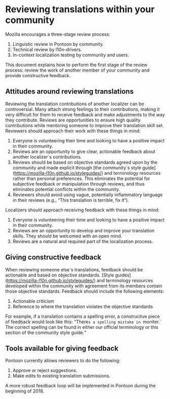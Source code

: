 # Reviewing translations within your community
Mozilla encourages a three-stage review process:
1. Linguistic review in Pontoon by community.
2. Technical review by l10n-drivers.
3. In-context localization testing by community and users.

This document explains how to perform the first stage of the review process: review the work of another member of your community and provide constructive feedback.

## Attitudes around reviewing translations
Reviewing the translation contributions of another localizer can be controversial. Many attach strong feelings to their contributions, making it very difficult for them to receive feedback and make adjustments to the way they contribute. Reviews are opportunities to ensure high quality contributions while mentoring someone to improve their translation skill set. Reviewers should approach their work with these things in mind:
1. Everyone is volunteering their time and looking to have a positive impact in their community.
2. Reviews are an opportunity to give clear, actionable feedback about another localizer`s contributions.
3. Reviews should be based on objective standards agreed upon by the community and made explicit through [the community`s style guide] (https://mozilla-l10n.github.io/styleguides/) and terminology resources rather than personal preferences. This eliminates the potential for subjective feedback or manipulation through reviews, and thus eliminates potential conflicts within the community.
4. Reviewers should avoid using vague, potentially inflammatory language in their reviews (e.g., “This translation is terrible, fix it“).

Localizers should approach receiving feedback with these things in mind:
1. Everyone is volunteering their time and looking to have a positive impact in their community.
2. Reviews are an opportunity to develop and improve your translation skills. They should be welcomed with an open mind.
3. Reviews are a natural and required part of the localization process.

## Giving constructive feedback
When reviewing someone else`s translations, feedback should be actionable and based on objective standards. [Style guides] (https://mozilla-l10n.github.io/styleguides/) and terminology resources developed within the community with agreement from its members contain those objective standards. Feedback should include the following elements:
1. Actionable criticism
2. Reference to where the translation violates the objective standards

For example, if a translation contains a spelling error, a constructive piece of feedback would look like this:
“There`s a spelling mistake in `moniter.` The correct spelling can be found in either our official terminology or this section of the community style guide.“

## Tools available for giving feedback
Pontoon currently allows reviewers to do the following:
1. Approve or reject suggestions.
2. Make edits to existing translation submissions.

A more robust feedback loop will be implemented in Pontoon during the beginning of 2018.
